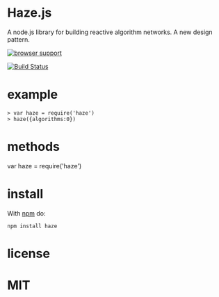 # Haze.js

A node.js library for building reactive algorithm networks. A new design pattern.


[![browser support](http://ci.testling.com/rauljordan/zeta.js.png)](http://ci.testling.com/rauljordan/zeta.js)

[![Build Status](https://travis-ci.org/rauljordan/zeta.js.svg?branch=master)](https://travis-ci.org/rauljordan/zeta.js)

# example

```
> var haze = require('haze')
> haze({algorithms:0})
```



# methods

var haze = require('haze')


# install

With [npm](http://npmjs.org) do:

```
npm install haze
```


# license

MIT
===
